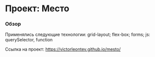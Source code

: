 # Проект: Место

### Обзор

Применялись следующие технологии:
grid-layout;
flex-box;
forms;
js: querySelector, function

Ссылка на проект: https://victorleontev.github.io/mesto/